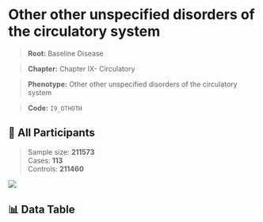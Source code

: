# Other other unspecified disorders of the circulatory system

> **Root:** Baseline Disease  

> **Chapter:** Chapter IX- Circulatory  

> **Phenotype:** Other other unspecified disorders of the circulatory system  

> **Code:** `I9_OTHOTH`

## 🧪 All Participants  
> Sample size: **211573**  
> Cases: **113**  
> Controls: **211460**
<img src="/Sensitive/Figures/ALL/Baseline/I9_OTHOTH.png"/>

## 📊 Data Table
<CsvTableMRF src="/Sensitive/Data/ALL/Baseline/LG_I9_OTHOTH.csv"/>

